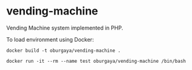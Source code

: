 # vending-machine

Vending Machine system implemented in PHP.

To load environment using Docker:

```docker build -t oburgaya/vending-machine . ```

```docker run -it --rm --name test oburgaya/vending-machine /bin/bash```